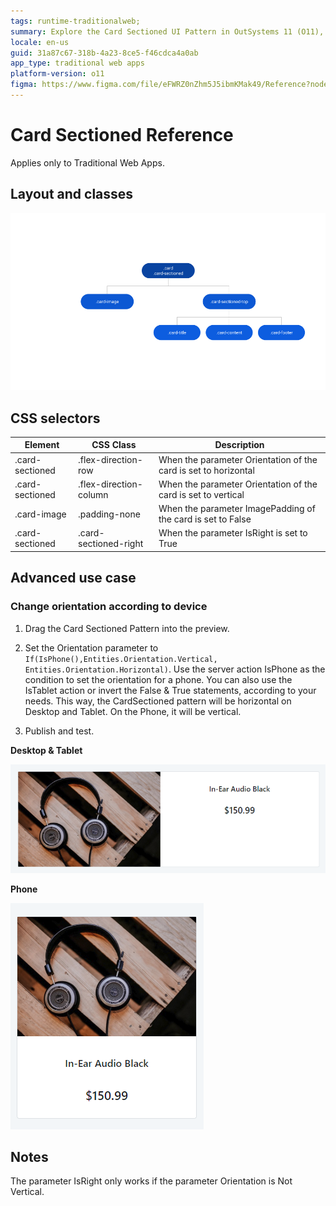 ```yaml
---
tags: runtime-traditionalweb; 
summary: Explore the Card Sectioned UI Pattern in OutSystems 11 (O11), detailing layout, CSS classes, and responsive orientation adjustments.
locale: en-us
guid: 31a87c67-318b-4a23-8ce5-f46cdca4a0ab
app_type: traditional web apps
platform-version: o11
figma: https://www.figma.com/file/eFWRZ0nZhm5J5ibmKMak49/Reference?node-id=615:416
---
```


# Card Sectioned Reference

<div class="info" markdown="1">

Applies only to Traditional Web Apps.

</div>

## Layout and classes

![Diagram showing the layout and classes of the Card Sectioned UI Pattern](images/cardsectioned-2-diag.png "Card Sectioned Layout Diagram")

## CSS selectors

| **Element** |  **CSS Class** |  **Description**  |
| ---|---|---
| .card-sectioned |  .flex-direction-row |  When the parameter Orientation of the card is set to horizontal |
| .card-sectioned |  .flex-direction-column | When the parameter Orientation of the card is set to vertical  |
| .card-image |  .padding-none | When the parameter ImagePadding of the card is set to False  |
| .card-sectioned |  .card-sectioned-right | When the parameter IsRight is set to True  |

## Advanced use case

### Change orientation according to device

1. Drag the Card Sectioned Pattern into the preview.

1. Set the Orientation parameter to `If(IsPhone(),Entities.Orientation.Vertical, Entities.Orientation.Horizontal)`. Use the server action IsPhone as the condition to set the orientation for a phone. You can also use the IsTablet action or invert the False & True statements, according to your needs. This way, the CardSectioned pattern will be horizontal on Desktop and Tablet. On the Phone, it will be vertical.

1. Publish and test.

**Desktop & Tablet**

![Example of the Card Sectioned Pattern displayed on desktop and tablet devices](images/cardsectioned-3.png "Card Sectioned on Desktop & Tablet")

**Phone**

![Example of the Card Sectioned Pattern displayed on a phone device](images/cardsectioned-4.png "Card Sectioned on Phone")

## Notes
The parameter IsRight only works if the parameter Orientation is Not Vertical.
